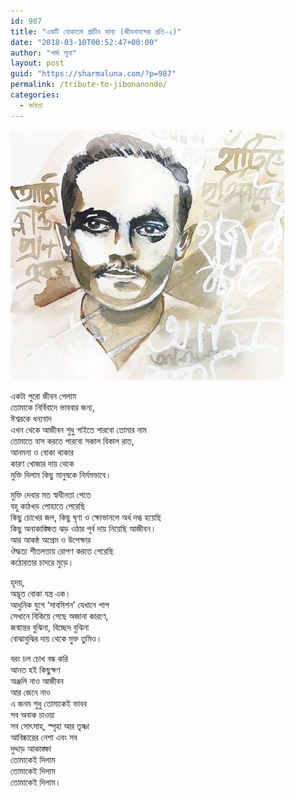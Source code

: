 ```yaml
---
id: 987
title: "একটি বোকাতম প্রাচীন কাব্য (জীবনানন্দের প্রতি-২)"
date: "2018-03-10T00:52:47+00:00"
author: "শর্মা লুনা"
layout: post
guid: "https://sharmaluna.com/?p=987"
permalink: /tribute-to-jibonanondo/
categories:
  - কবিতা
---
```


[![](/assets/images/wp-content/uploads/2018/03/Jibanananda_Das1.jpg)](/assets/images/wp-content/uploads/2018/03/Jibanananda_Das1.jpg)

একটা পুরো জীবন পেলাম  
তোমাকে নির্বিবাদে ভাববার জন্য,  
ঈশ্বরকে ধন্যবাদ  
এখন থেকে আজীবন শুধু গাইতে পারবো তোমার নাম  
তোমাতে বাস করতে পারবো সকাল বিকাল রাত,  
আনমনা ও বোকা থাকার  
কারণ খোজার দায় থেকে  
মুক্তি দিলাম কিছু মানুষকে নির্মমভাবে।

মুক্তি দেবার মত স্বাধীনতা পেতে  
বহু কাঠখড় পোহাতে পেরেছি  
কিছু চোখের জল, কিছু ঘৃণা ও ক্ষোভানলে অর্ধ দগ্ধ হয়েছি  
কিছু অনাকাঙ্ক্ষিত ঝড় ওঠার পূর্ব দায় নিয়েছি আজীবন।  
আর আকন্ঠ অপ্রেম ও উপেক্ষার  
ঔদ্ধত্য শীতলতায় রোপণ করতে পেরেছি  
কঠোরতার চাদরে মুড়ে।

হৃদয়,  
অদ্ভূত বোকা যন্ত্র এক।  
আধুনিক যুগে ‘সাবমিশন’ যেখানে পাপ  
সেখানে বিকিয়ে গেছে অজানা কারণে,  
জন্মান্তর বুঝিনা, বিচ্ছেদ বুঝিনা  
বোঝাবুঝির দায় থেকে মুক্ত তুমিও।

বরং চল চোখ বন্ধ করি  
আনত হই কিছুক্ষণ  
অঞ্জলি নাও আজীবন  
আর জেনে নাও  
এ জনম শুধু তোমাকেই ভাবব  
সব অবাক চাওয়া  
সব সোৎসাহ, স্পৃহা আর তৃষ্ণা  
আবিষ্কারের নেশা এবং সব  
দুদ্দাড় আকাঙ্ক্ষা  
তোমাকেই দিলাম  
তোমাকেই দিলাম  
তোমাকেই দিলাম।

